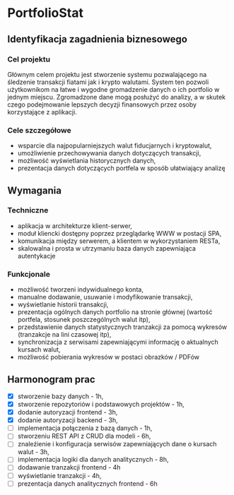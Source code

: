 # PortfolioStat

## Identyfikacja zagadnienia biznesowego

### Cel projektu

Głównym celem projektu jest stworzenie systemu pozwalającego na śledzenie transakcji fiatami jak i krypto walutami. System ten pozwoli użytkownikom na łatwe i wygodne gromadzenie danych o ich portfolio w jednym miejscu. Zgromadzone dane mogą posłużyć do analizy, a w skutek czego podejmowanie lepszych decyzji finansowych przez osoby korzystające z aplikacji. 

### Cele szczegółowe 

- wsparcie dla najpopularniejszych walut fiducjarnych i kryptowalut,
- umożliwienie przechowywania danych dotyczących transakcji, 
- możliwość wyświetlania historycznych danych, 
- prezentacja danych dotyczących portfela w sposób ułatwiający analizę

## Wymagania

### Techniczne

- aplikacja w architekturze klient-serwer,
- moduł kliencki dostępny poprzez przeglądarkę WWW w postacji SPA,
- komunikacja między serwerem, a klientem w wykorzystaniem RESTa,
- skalowalna i prosta w utrzymaniu baza danych zapewniająca autentykacje

### Funkcjonale

- możliwość tworzeni indywidualnego konta, 
- manualne dodawanie, usuwanie i modyfikowanie transakcji, 
- wyświetlanie historii transakcji, 
- prezentacja ogólnych danych portfolio na stronie głównej (wartość portfela, stosunek poszczególnych walut itp),
- przedstawienie danych statystycznych tranzakcji za pomocą wykresów (tranzakcje na lini czasowej itp), 
- synchronizacja z serwisami zapewniającymi informację o aktualnych kursach walut, 
- możliwość pobierania wykresów w postaci obrazków / PDFów 

## Harmonogram prac

 - [x] stworzenie bazy danych - 1h,
 - [x] stworzenie repozytoriów i podstawowych projektów - 1h,  
 - [x] dodanie autoryzacji frontend - 3h,
 - [x] dodanie autoryzacji backend - 3h,
 - [ ] implementacja połączenia z bazą danych - 1h,
 - [ ] stworzeniu REST API z CRUD dla modeli - 6h,
 - [ ] znaleźienie i konfiguracja serwisów zapewniających dane o kursach walut - 3h,
 - [ ] implementacja logiki dla danych analitycznych - 8h,
 - [ ] dodawanie tranzakcji frontend - 4h
 - [ ] wyświetlanie tranzakcji - 4h,
 - [ ] prezentacja danych analitycznych frontend - 6h
